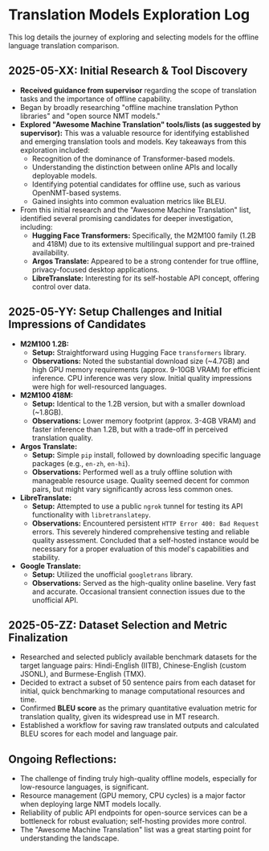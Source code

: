 # Translation Models Exploration Log

This log details the journey of exploring and selecting models for the offline language translation comparison.

## 2025-05-XX: Initial Research & Tool Discovery

* **Received guidance from supervisor** regarding the scope of translation tasks and the importance of offline capability.
* Began by broadly researching "offline machine translation Python libraries" and "open source NMT models."
* **Explored "Awesome Machine Translation" tools/lists (as suggested by supervisor):** This was a valuable resource for identifying established and emerging translation tools and models. Key takeaways from this exploration included:
    * Recognition of the dominance of Transformer-based models.
    * Understanding the distinction between online APIs and locally deployable models.
    * Identifying potential candidates for offline use, such as various OpenNMT-based systems.
    * Gained insights into common evaluation metrics like BLEU.
* From this initial research and the "Awesome Machine Translation" list, identified several promising candidates for deeper investigation, including:
    * **Hugging Face Transformers:** Specifically, the M2M100 family (1.2B and 418M) due to its extensive multilingual support and pre-trained availability.
    * **Argos Translate:** Appeared to be a strong contender for true offline, privacy-focused desktop applications.
    * **LibreTranslate:** Interesting for its self-hostable API concept, offering control over data.

## 2025-05-YY: Setup Challenges and Initial Impressions of Candidates

* **M2M100 1.2B:**
    * **Setup:** Straightforward using Hugging Face `transformers` library.
    * **Observations:** Noted the substantial download size (~4.7GB) and high GPU memory requirements (approx. 9-10GB VRAM) for efficient inference. CPU inference was very slow. Initial quality impressions were high for well-resourced languages.
* **M2M100 418M:**
    * **Setup:** Identical to the 1.2B version, but with a smaller download (~1.8GB).
    * **Observations:** Lower memory footprint (approx. 3-4GB VRAM) and faster inference than 1.2B, but with a trade-off in perceived translation quality.
* **Argos Translate:**
    * **Setup:** Simple `pip` install, followed by downloading specific language packages (e.g., `en-zh`, `en-hi`).
    * **Observations:** Performed well as a truly offline solution with manageable resource usage. Quality seemed decent for common pairs, but might vary significantly across less common ones.
* **LibreTranslate:**
    * **Setup:** Attempted to use a public `ngrok` tunnel for testing its API functionality with `libretranslatepy`.
    * **Observations:** Encountered persistent `HTTP Error 400: Bad Request` errors. This severely hindered comprehensive testing and reliable quality assessment. Concluded that a self-hosted instance would be necessary for a proper evaluation of this model's capabilities and stability.
* **Google Translate:**
    * **Setup:** Utilized the unofficial `googletrans` library.
    * **Observations:** Served as the high-quality online baseline. Very fast and accurate. Occasional transient connection issues due to the unofficial API.

## 2025-05-ZZ: Dataset Selection and Metric Finalization

* Researched and selected publicly available benchmark datasets for the target language pairs: Hindi-English (IITB), Chinese-English (custom JSONL), and Burmese-English (TMX).
* Decided to extract a subset of 50 sentence pairs from each dataset for initial, quick benchmarking to manage computational resources and time.
* Confirmed **BLEU score** as the primary quantitative evaluation metric for translation quality, given its widespread use in MT research.
* Established a workflow for saving raw translated outputs and calculated BLEU scores for each model and language pair.

## Ongoing Reflections:

* The challenge of finding truly high-quality offline models, especially for low-resource languages, is significant.
* Resource management (GPU memory, CPU cycles) is a major factor when deploying large NMT models locally.
* Reliability of public API endpoints for open-source services can be a bottleneck for robust evaluation; self-hosting provides more control.
* The "Awesome Machine Translation" list was a great starting point for understanding the landscape.
